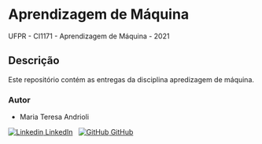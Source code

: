 # Aprendizagem de Máquina

UFPR - CI1171 - Aprendizagem de Máquina - 2021

## Descrição

Este repositório contém as entregas da disciplina apredizagem de máquina.


### Autor

- Maria Teresa Andrioli 

[![Linkedin](https://i.stack.imgur.com/gVE0j.png) LinkedIn](https://www.linkedin.com/in/mariateresaandrioli/)
&nbsp;
[![GitHub](https://i.stack.imgur.com/tskMh.png) GitHub](https://github.com/mariaandrioli)
